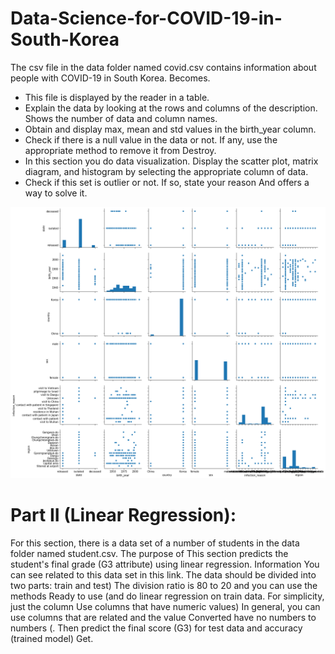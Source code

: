 # Data-Science-for-COVID-19-in-South-Korea

The csv file in the data folder named covid.csv contains information about people with COVID-19 in South Korea.
Becomes.
* This file is displayed by the reader in a table.
* Explain the data by looking at the rows and columns of the description. Shows the number of data and column names.
* Obtain and display max, mean and std values ​​in the birth_year column.
* Check if there is a null value in the data or not. If any, use the appropriate method to remove it from
Destroy.
* In this section you do data visualization. Display the scatter plot, matrix diagram, and histogram by selecting the appropriate column of data.
* Check if this set is outlier or not. If so, state your reason
And offers a way to solve it.

<img src="Table1.png" width="1000" class="center" />

# Part II (Linear Regression):
For this section, there is a data set of a number of students in the data folder named student.csv. The purpose of
This section predicts the student's final grade (G3 attribute) using linear regression. Information
You can see related to this data set in this link.
The data should be divided into two parts: train and test) The division ratio is 80 to 20 and you can use the methods
Ready to use (and do linear regression on train data. For simplicity, just the column
Use columns that have numeric values) In general, you can use columns that are related and the value
Converted have no numbers to numbers (.
Then predict the final score (G3) for test data and accuracy (trained model)
Get.
